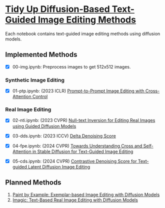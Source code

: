# [Tidy Up Diffusion-Based Text-Guided Image Editing Methods](https://github.com/tian-2024/Image-Edit-Diff)

Each notebook contains text-guided image editing methods using diffusion models.

## Implemented Methods

- [x] 00-img.ipynb: Preprocess images to get 512x512 images.

### Synthetic Image Editing


- [x] 01-ptp.ipynb:  (2023 ICLR) [Prompt-to-Prompt Image Editing with Cross-Attention Control](https://prompt-to-prompt.github.io/)

### Real Image Editing

- [x] 02-nti.ipynb:  (2023 CVPR) [Null-text Inversion for Editing Real Images using Guided Diffusion Models](https://null-text-inversion.github.io/)
- [x] 03-dds.ipynb:  (2023 ICCV) [Delta Denoising Score](https://delta-denoising-score.github.io/)
- [x] 04-fpe.ipynb:  (2024 CVPR) [Towards Understanding Cross and Self-Attention in Stable Diffusion for Text-Guided Image Editing](https://github.com/alibaba/EasyNLP/tree/master/diffusion/FreePromptEditing)
- [x] 05-cds.ipynb:  (2024 CVPR) [Contrastive Denoising Score for Text-guided Latent Diffusion Image Editing](https://github.com/HyelinNAM/ContrastiveDenoisingScore)


## Planned Methods

1. [Paint by Example: Exemplar-based Image Editing with Diffusion Models](https://github.com/Fantasy-Studio/Paint-by-Example)
2. [Imagic: Text-Based Real Image Editing with Diffusion Models](https://github.com/justinpinkney/stable-diffusion/blob/main/notebooks/imagic.ipynb)